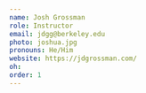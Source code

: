 ```yaml
---
name: Josh Grossman
role: Instructor
email: jdgg@berkeley.edu
photo: joshua.jpg
pronouns: He/Him
website: https://jdgrossman.com/
oh:
order: 1
---
```

